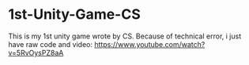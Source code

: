 # 1st-Unity-Game-CS
This is my 1st unity game wrote by CS.
Because of technical error, i just have raw code and video: https://www.youtube.com/watch?v=5RvOysPZ8aA
